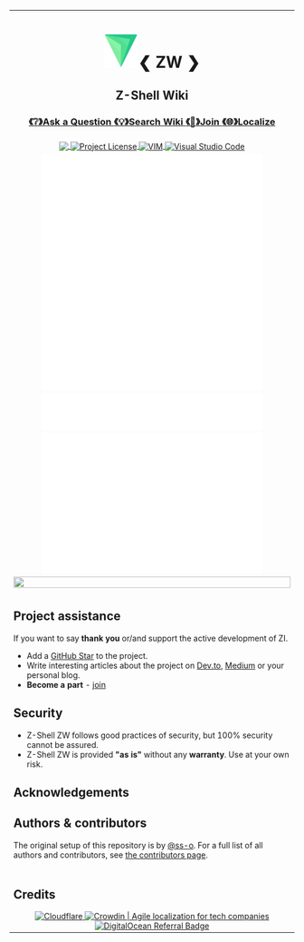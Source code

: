 <table style="width:100%;height:auto">
 <tr align="justify" margin-left="auto" margin-right="auto"><td align="center">
  <h1>
   <a title="❮ ZW ❯" target="_self" href="https://github.com/z-shell/zw">
  <img style="width:60;height:60px"
    src="https://raw.githubusercontent.com/z-shell/zi/main/docs/images/favicon.svg"
    alt="Logo" /></a>❮ ZW ❯
  </h1>
  <h2>
    Z-Shell Wiki
  </h2>
<h3>
  <a href="https://github.com/z-shell/community/discussions/">《❔》Ask a Question </a>
  <a href="https://z.digitalclouds.dev/search/">《💡》Search Wiki </a>
  <a href="https://github.com/z-shell/community/issues/new?assignees=&labels=%F0%9F%91%A5+member&template=membership.yml&title=team%3A+">《💜》Join </a>
  <a href="https://digitalclouds.crowdin.com/z-shell/">《🌐》Localize </a>
</h3>
  </td></tr>
<tr>
<td align="center">
  <a title="Crowdin" target="_self" href="https://crowdin.digitalclouds.dev/z-shell">
    <img align="center" src="https://badges.crowdin.net/e/f108c12713ee8526ac878d5671ad6e29/localized.svg" />
  </a>
  <!--
  <a title="Releases" target="_self" href="https://github.com/z-shell/zw/releases">
    <img align="center" src="https://img.shields.io/github/tag/z-shell/zw.svg" alt="Version" />
  </a>
  -->
  <a title="License GPL-3.0" target="_self" href="https://www.gnu.org/licenses/gpl-3.0/">
    <img align="center" src="https://img.shields.io/badge/License-GPL%20v3-blue.svg" alt="Project License" />
  </a>
  <a title="VIM" target="_self" href="https://github.com/z-shell/zi-vim-syntax/">
    <img align="center" src="https://img.shields.io/badge/--019733?logo=vim" alt="VIM" />
  </a>
  <a title="ZW" target="_self" href="https://open.vscode.dev/z-shell/zw/">
    <img
      align="center"
      src="https://img.shields.io/badge/--007ACC?logo=visual%20studio%20code&logoColor=ffffff"
      alt="Visual Studio Code"
    />
  </a>
</td>
</tr>
<tr>
  <td align="center">
  <img
    align="center" style="width:80%;height:auto"
    src="https://raw.githubusercontent.com/z-shell/.github/main/metrics/plugin/followup/zw_followup.svg"
  />
  <img
    align="center" style="width:80%;height:auto"
    src="https://raw.githubusercontent.com/z-shell/.github/main/metrics/metrics.svg"
  />
  <img
    align="center" style="width:80%;height:auto"
    src="https://raw.githubusercontent.com/z-shell/.github/main/metrics/plugin/projects/projects.svg"
  />
  </td>
</tr>
<tr>
<td align="center">
<a title="ZI WIKI" target="_self" href="https://github.com/z-shell/zw">
  <img
    align="center" style="width:80%;height:auto"
    src="https://raw.githubusercontent.com/z-shell/.github/main/metrics/plugin/pagespeed/detailed.svg"
  />
</a>
</td>
</tr>
<tr>
<td align="center">
<a title="ZI" target="_self" href="https://twitter.com/zshell_zi">
  <img
    align="center" style="width:80%;height:auto"
    src="https://raw.githubusercontent.com/z-shell/.github/main/metrics/plugin/tweets/tweets.svg"
  />
</a>
<a href="https://dev.to/z-shell/">
  <img
    align="center" style="width:80%;height:auto"
    src="https://raw.githubusercontent.com/z-shell/.github/main/metrics/plugin/rss/dev.zshell.rss.svg"
  />
</a>
<a href="https://dev.to/tag/zsh/">
  <img
    align="center" style="width:80%;height:auto"
    src="https://raw.githubusercontent.com/z-shell/.github/main/metrics/plugin/rss/dev.tag.zsh.rss.svg"
  />
</a>
</td>
</tr>
<tr>
<td align="center">
  <a href="https://asciinema.org/a/459358" target="_blank"><img style="width:100%;height:100%" src="https://asciinema.org/a/459358.svg" /></a>
</td>
</tr>
<tr>
  <td align="left">

## Project assistance

If you want to say **thank you** or/and support the active development of ZI.

- Add a [GitHub Star](https://github.com/z-shell/zw) to the project.
- Write interesting articles about the project on [Dev.to](https://dev.to/z-shell), [Medium](https://medium.com/) or
  your personal blog.
- **Become a part** - [join](https://github.com/z-shell/community/issues/new?assignees=&labels=%F0%9F%91%A5+member&template=membership.yml&title=team%3A+)

## Security

- Z-Shell ZW follows good practices of security, but 100% security cannot be assured.
- Z-Shell ZW is provided **"as is"** without any **warranty**. Use at your own risk.

## Acknowledgements

## Authors & contributors

The original setup of this repository is by [@ss-o](https://github.com/ss-o).
For a full list of all authors and contributors, see [the contributors page](https://github.com/z-shell/zw/contributors).

  </td>
</tr>
<tr><td align="center"><h2 align="left">Credits</h2>
 <a href="https://cloudflare.com" rel="nofollow">
  <img style="width:140;height:40px" 
       src="https://space.ss-o.workers.dev/img/brand/cloudflare/cf-logo-v-rgb.png" 
       alt="Cloudflare" />
 </a>
 <a href="https://crowdin.com/?utm_source=badge&utm_medium=referral&utm_campaign=badge-add-on" rel="nofollow">
  <img style="width:140;height:40px" 
       src="https://space.ss-o.workers.dev/img/brand/crowdin/localization-at-dark-rounded@2x.png" 
       srcset="https://badges.crowdin.net/badge/light/crowdin-on-dark.png 1x,https://badges.crowdin.net/badge/light/crowdin-on-dark@2x.png 2x"
       alt="Crowdin | Agile localization for tech companies" />
 </a>
 <a href="https://www.digitalocean.com/?refcode=090bdb63f800&utm_campaign=Referral_Invite&utm_medium=Referral_Program&utm_source=badge" rel="nofollow">
  <img style="width:140;height:40px" 
       src="https://web-platforms.sfo2.digitaloceanspaces.com/WWW/Badge%203.svg" 
       alt="DigitalOcean Referral Badge" />
 </a>
 </td></tr>
</table>
